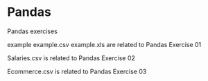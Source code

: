 # Pandas

Pandas exercises

example 
example.csv
example.xls
are related to Pandas Exercise 01


Salaries.csv is related to Pandas Exercise 02


Ecommerce.csv is related to Pandas Exercise 03
